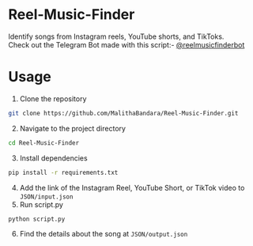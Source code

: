 # Reel-Music-Finder
Identify songs from Instagram reels, YouTube shorts, and TikToks.
<br>
Check out the Telegram Bot made with this script:- [@reelmusicfinderbot](https://t.me/reelmusicfinderbot)

# Usage
1. Clone the repository
```bash
git clone https://github.com/MalithaBandara/Reel-Music-Finder.git
```
2. Navigate to the project directory
```bash
cd Reel-Music-Finder
```
3. Install dependencies
```bash
pip install -r requirements.txt
```
4. Add the link of the Instagram Reel, YouTube Short, or TikTok video to `JSON/input.json`
5. Run script.py
```bash
python script.py
```
6. Find the details about the song at `JSON/output.json`
   
